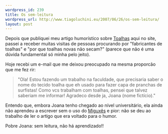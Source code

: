 ```yaml
--- 
wordpress_id: 239
title: Os sem-leitura
wordpress_url: http://www.tiagoluchini.eu/2007/06/26/os-sem-leitura/
layout: post
---
```

Depois que publiquei meu artigo humorístico sobre [Toalhas](/2007/06/11/toalhas/) aqui no site, passei a receber muitas visitas de pessoas procurando por "fabricantes de toalhas" e "por que toalhas novas não secam?" (parece que não é uma dúvida fundamental só minha pelo jeito).

Hoje recebi um e-mail que me deixou preocupado na mesma proporcão que me fez rir:

> "Ola! Estou fazendo um trabalho na faculdade, que precisaria saber o nome do tecido toalha que eh usado para fazer capa de pranchas de surfistas! Como vcs trabalham com toalhas, pensei que talvez saberiam me informar! Agradeco desde ja, Joana (nome fictício)."

Entendo que, embora Joana tenho chegado ao nível universitário, ela ainda não aprendeu a escrever sem o uso do <a href="http://www.tiagoluchini.eu/2007/06/08/miguxes-translator-tabajara/">Miguxês</a> e pior: não se deu ao trabalho de ler o artigo que era voltado para o humor.

Pobre Joana: sem leitura, não há aprendizado!!
